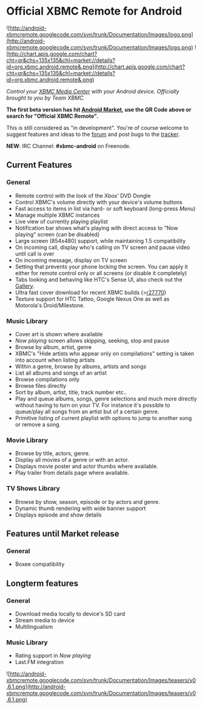 # Official **XBMC Remote** for Android #

![http://android-xbmcremote.googlecode.com/svn/trunk/Documentation/Images/logo.png](http://android-xbmcremote.googlecode.com/svn/trunk/Documentation/Images/logo.png) ![http://chart.apis.google.com/chart?cht=qr&chs=135x135&chl=market://details?id=org.xbmc.android.remote&.png](http://chart.apis.google.com/chart?cht=qr&chs=135x135&chl=market://details?id=org.xbmc.android.remote&.png)

_Control your [XBMC Media Center](http://xbmc.org/) with your Android device. Officially brought to you by Team XBMC._

**The first beta version has hit [Android Market](https://market.android.com/details?id=org.xbmc.android.remote), use the QR Code above or search for "Official XBMC Remote".**

This is still considered as "in development". You're of course welcome to suggest features and ideas to the [forum](http://forum.xbmc.org/forumdisplay.php?f=129) and post bugs to the [tracker](http://code.google.com/p/android-xbmcremote/issues/list).

**NEW**: IRC Channel: **#xbmc-android** on Freenode.


## Current Features ##

### General ###
  * Remote control with the look of the Xbox' DVD Dongle
  * Control XBMC's volume directly with your device's volume buttons
  * Fast access to items in list via hard- or soft keyboard (long-press _Menu_)
  * Manage multiple XBMC instances
  * Live view of currently playing playlist
  * Notification bar shows what's playing with direct access to "Now playing" screen (can be disabled)
  * Large screen (854x480) support, while maintaining 1.5 compatibility
  * On incoming call, display who's calling on TV screen and pause video until call is over
  * On incoming message, display on TV screen
  * Setting that prevents your phone locking the screen. You can apply it either for remote control only or all screens (or disable it completely)
  * Tabs looking and behaving like HTC's Sense UI, also check out the [Gallery](http://code.google.com/p/android-xbmcremote/wiki/Gallery).
  * Ultra fast cover download for recent XBMC builds (>[r27770](https://code.google.com/p/android-xbmcremote/source/detail?r=27770))
  * Texture support for HTC Tattoo, Google Nexus One as well as Motorola's Droid/Milestone.

### Music Library ###
  * Cover art is shown where available
  * _Now playing_ screen allows skipping, seeking, stop and pause
  * Browse by album, artist, genre
  * XBMC's "Hide artists who appear only on compilations" setting is taken into account when listing artists
  * Within a genre, browse by albums, artists and songs
  * List all albums and songs of an artist
  * Browse compilations only
  * Browse files directly
  * Sort by album, artist, title, track number etc..
  * Play and queue albums, songs, genre selections and much more directly without having to turn on your TV. For instance it's possible to queue/play all songs from an artist but of a certain genre.
  * Primitive listing of current playlist with options to jump to another song or remove a song.

### Movie Library ###
  * Browse by title, actors, genre.
  * Display all movies of a genre or with an actor.
  * Displays movie poster and actor thumbs where available.
  * Play trailer from details page where available.

### TV Shows Library ###
  * Browse by show, season, episode or by actors and genre.
  * Dynamic thumb rendering with wide banner support
  * Displays episode and show details

## Features until Market release ##

### General ###
  * Boxee compatibility

## Longterm features ##

### General ###
  * Download media locally to device's SD card
  * Stream media to device
  * Multilingualism

### Music Library ###
  * Rating support in _Now playing_
  * Last.FM integration

![http://android-xbmcremote.googlecode.com/svn/trunk/Documentation/Images/teasers/v0.6.1.png](http://android-xbmcremote.googlecode.com/svn/trunk/Documentation/Images/teasers/v0.6.1.png)